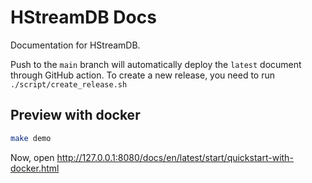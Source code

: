 # HStreamDB Docs

Documentation for HStreamDB.

Push to the `main` branch will automatically deploy the `latest` document
through GitHub action. To create a new release, you need to run
`./script/create_release.sh`

## Preview with docker

```sh
make demo
```

Now, open
<http://127.0.0.1:8080/docs/en/latest/start/quickstart-with-docker.html>
